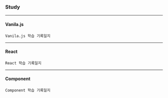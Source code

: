 ### Study

---

#### Vanila.js

```
Vanila.js 학습 기록일지
```

---

#### React

```
React 학습 기록일지
```

---

#### Component

```
Component 학습 기록일지
```
